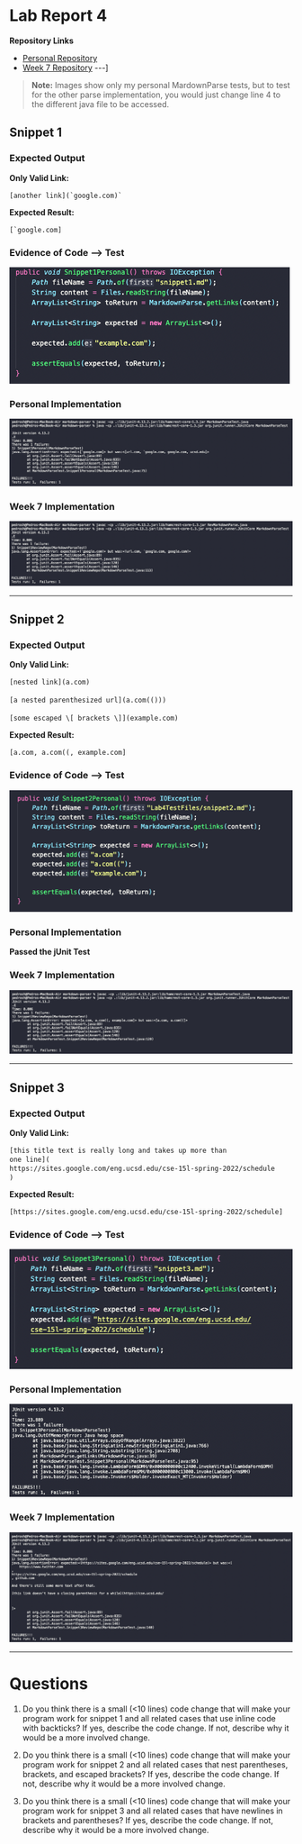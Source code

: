 # Lab Report 4
**Repository Links**
* [Personal Repository](https://github.com/peds24/markdown-parser)
* [Week 7 Repository](https://github.com/TuannDang/markdown-parser)
---]
> **Note:** Images show only my personal MardownParse tests, but to test for the other parse implementation, you would just change line 4 to the different java file to be accessed.
## Snippet 1
### Expected Output
**Only Valid Link:**
```
[another link](`google.com)`
```
**Expected Result:**
```
[`google.com]
```

### Evidence of Code --> Test
![snippet1](/LabReport4/snippet1test.png)

### Personal Implementation
![personalFail1](/LabReport4/personalFail1.png)

### Week 7 Implementation
![repoFail1](/LabReport4/repoFail1.png)

---
## Snippet 2
### Expected Output
**Only Valid Link:**
```
[nested link](a.com)

[a nested parenthesized url](a.com(()))

[some escaped \[ brackets \]](example.com)
```
**Expected Result:**
```
[a.com, a.com((, example.com]
```

### Evidence of Code --> Test
![snippet2](/LabReport4/snippet2test.png)

### Personal Implementation
**Passed the jUnit Test**

### Week 7 Implementation
![repoFail2](/LabReport4/repoFail2.png)

---
## Snippet 3
### Expected Output
**Only Valid Link:**
```
[this title text is really long and takes up more than 
one line](
https://sites.google.com/eng.ucsd.edu/cse-15l-spring-2022/schedule
)
```
**Expected Result:**
```
[https://sites.google.com/eng.ucsd.edu/cse-15l-spring-2022/schedule]
```

### Evidence of Code --> Test
![snippet3](/LabReport4/snippet3test.png)

### Personal Implementation
![personalFail3](/LabReport4/personalFail3.png)

### Week 7 Implementation
![repoFail3](/LabReport4/repoFail3.png)

---
# Questions
1. Do you think there is a small (<10 lines) code change that will make your program work for snippet 1 and all related cases that use inline code with backticks? If yes, describe the code change. If not, describe why it would be a more involved change.

2. Do you think there is a small (<10 lines) code change that will make your program work for snippet 2 and all related cases that nest parentheses, brackets, and escaped brackets? If yes, describe the code change. If not, describe why it would be a more involved change.

3. Do you think there is a small (<10 lines) code change that will make your program work for snippet 3 and all related cases that have newlines in brackets and parentheses? If yes, describe the code change. If not, describe why it would be a more involved change.
